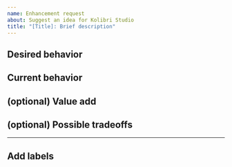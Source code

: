 ```yaml
---
name: Enhancement request
about: Suggest an idea for Kolibri Studio
title: "[Title]: Brief description"
---
```


<!-- Please remove any unused sections.

Note that anything written between these symbols will not appear in the actual, published issue. They serve as instructions for filling out this template. You may want to use the 'preview' tab above this textbox to verify formatting before submitting.

Instructions:
- Title line template: [Title]: Brief description

-->

## Desired behavior
<!-- Briefly describe the behavior you would like to see -->


## Current behavior
<!-- Briefly describe the current behavior; you may include screenshots, code, and notes -->


## (optional) Value add
<!-- Explain why this should be added or changed in KDS and where it could be used -->


## (optional) Possible tradeoffs
<!-- Explain possible issues/costs that could arise - if any - from implementing this enhancement -->


---

## Add labels
<!-- Please choose the appropriate label(s) from our existing label list to ensure that your issue is properly categorized. This will help us to better understand and address your issue! -->
